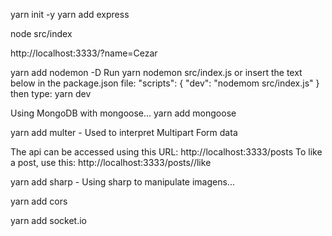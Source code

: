 yarn init -y
yarn add express

node src/index

http://localhost:3333/?name=Cezar

yarn add nodemon -D
Run yarn nodemon src/index.js or insert the text below in the package.json file:
"scripts": {
  "dev": "nodemom src/index.js"
}
then type: yarn dev

Using MongoDB with mongoose... yarn add mongoose

yarn add multer - Used to interpret Multipart Form data

The api can be accessed using this URL: http://localhost:3333/posts
  To like a post, use this: http://localhost:3333/posts/<somePostId>/like

yarn add sharp - Using sharp to manipulate imagens...

yarn add cors

yarn add socket.io